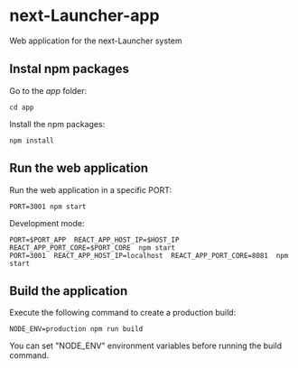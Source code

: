 # next-Launcher-app

Web application for the next-Launcher system


## Instal npm packages

Go to the *app* folder:
```
cd app
```

Install the npm packages:
```
npm install
```

## Run the web application

Run the web application in a specific PORT:
```
PORT=3001 npm start
```

Development mode:
```
PORT=$PORT_APP  REACT_APP_HOST_IP=$HOST_IP  REACT_APP_PORT_CORE=$PORT_CORE  npm start
PORT=3001  REACT_APP_HOST_IP=localhost  REACT_APP_PORT_CORE=8081  npm start
```

## Build the application

Execute the following command to create a production build:
```
NODE_ENV=production npm run build
```
You can set "NODE_ENV" environment variables before running the build command.
